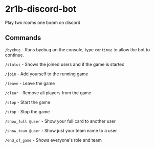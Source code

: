 2r1b-discord-bot
================

Play two rooms one boom on discord.

Commands
--------

`/byebug` - Runs byebug on the console, type `continue` to allow the bot to
continue.

`/status` - Shows the joined users and if the game is started

`/join` - Add yourself to the running game

`/leave` - Leave the game

`/clear` - Remove all players from the game

`/stop` - Start the game

`/stop` - Stop the game

`/show_full @user` - Show your full card to another user

`/show_team @user` - Show just your team name to a user

`/end_of_game` - Shows everyone's role and team


